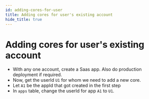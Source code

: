 ```yaml
---
id: adding-cores-for-user
title: Adding cores for user's existing account
hide_title: true
---
```


# Adding cores for user's existing account
- With any one account, create a Saas app. Also do production deployment if required.
- Now, get the userId `U1` for whom we need to add a new core.
- Let `A1` be the appId that got created in the first step
- In `apps` table, change the userId for app `A1` to `U1`.